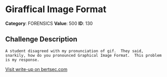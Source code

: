 # Giraffical Image Format
**Category**: FORENSICS
**Value**: 500
**ID**: 130

## Challenge Description
```
A student disagreed with my pronunciation of gif.  They said, snarkily, how do you pronounced Graphical Image Format.  This problem is my response.
```

[Visit write-up on bertsec.com](https://bertsec.com/giraffical-image-format)
